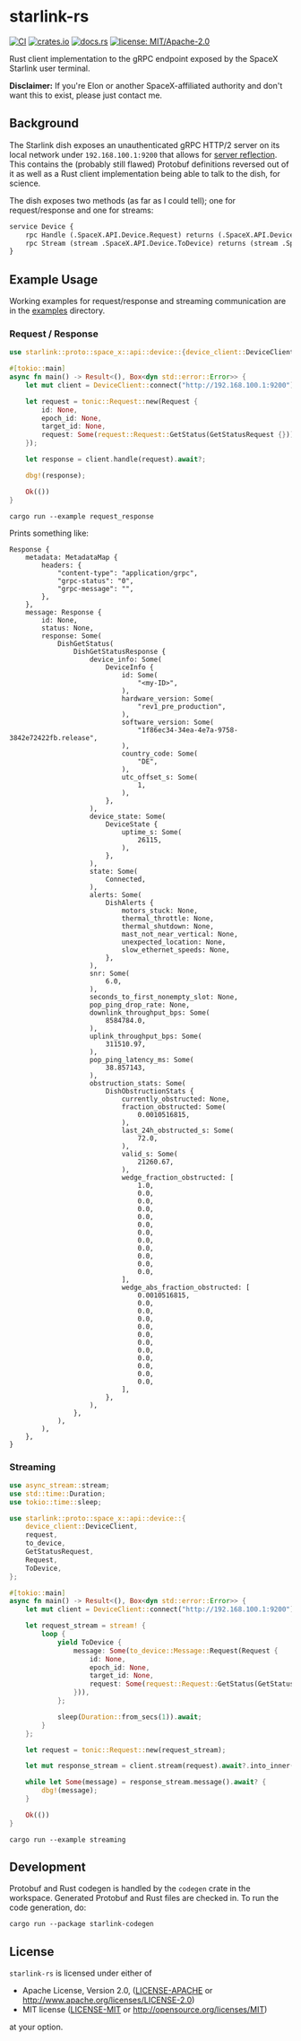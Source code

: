 # starlink-rs

[![CI](https://github.com/ewilken/starlink-rs/workflows/CI/badge.svg)](https://github.com/ewilken/starlink-rs/actions?query=workflow%3ACI)
[![crates.io](https://img.shields.io/crates/v/starlink.svg)](https://crates.io/crates/starlink)
[![docs.rs](https://docs.rs/starlink/badge.svg)](https://docs.rs/starlink)
[![license: MIT/Apache-2.0](https://img.shields.io/badge/license-MIT%2FApache--2.0-blue.svg)](https://github.com/ewilken/starlink-rs)

Rust client implementation to the gRPC endpoint exposed by the SpaceX Starlink user terminal.

**Disclaimer:** If you're Elon or another SpaceX-affiliated authority and don't want this to exist, please just contact me.

## Background

The Starlink dish exposes an unauthenticated gRPC HTTP/2 server on its local network under `192.168.100.1:9200` that allows for [server reflection](https://github.com/grpc/grpc/blob/master/doc/server-reflection.md). This contains the (probably still flawed) Protobuf definitions reversed out of it as well as a Rust client implementation being able to talk to the dish, for science.

The dish exposes two methods (as far as I could tell); one for request/response and one for streams:

```protobuf
service Device {
    rpc Handle (.SpaceX.API.Device.Request) returns (.SpaceX.API.Device.Response) {}
    rpc Stream (stream .SpaceX.API.Device.ToDevice) returns (stream .SpaceX.API.Device.FromDevice) {}
}
```

## Example Usage

Working examples for request/response and streaming communication are in the [examples](examples) directory.

### Request / Response

```rust
use starlink::proto::space_x::api::device::{device_client::DeviceClient, request, GetStatusRequest, Request};

#[tokio::main]
async fn main() -> Result<(), Box<dyn std::error::Error>> {
    let mut client = DeviceClient::connect("http://192.168.100.1:9200").await?;

    let request = tonic::Request::new(Request {
        id: None,
        epoch_id: None,
        target_id: None,
        request: Some(request::Request::GetStatus(GetStatusRequest {})),
    });

    let response = client.handle(request).await?;

    dbg!(response);

    Ok(())
}
```

```
cargo run --example request_response
```

Prints something like:

```
Response {
    metadata: MetadataMap {
        headers: {
            "content-type": "application/grpc",
            "grpc-status": "0",
            "grpc-message": "",
        },
    },
    message: Response {
        id: None,
        status: None,
        response: Some(
            DishGetStatus(
                DishGetStatusResponse {
                    device_info: Some(
                        DeviceInfo {
                            id: Some(
                                "<my-ID>",
                            ),
                            hardware_version: Some(
                                "rev1_pre_production",
                            ),
                            software_version: Some(
                                "1f86ec34-34ea-4e7a-9758-3842e72422fb.release",
                            ),
                            country_code: Some(
                                "DE",
                            ),
                            utc_offset_s: Some(
                                1,
                            ),
                        },
                    ),
                    device_state: Some(
                        DeviceState {
                            uptime_s: Some(
                                26115,
                            ),
                        },
                    ),
                    state: Some(
                        Connected,
                    ),
                    alerts: Some(
                        DishAlerts {
                            motors_stuck: None,
                            thermal_throttle: None,
                            thermal_shutdown: None,
                            mast_not_near_vertical: None,
                            unexpected_location: None,
                            slow_ethernet_speeds: None,
                        },
                    ),
                    snr: Some(
                        6.0,
                    ),
                    seconds_to_first_nonempty_slot: None,
                    pop_ping_drop_rate: None,
                    downlink_throughput_bps: Some(
                        8584784.0,
                    ),
                    uplink_throughput_bps: Some(
                        311510.97,
                    ),
                    pop_ping_latency_ms: Some(
                        38.857143,
                    ),
                    obstruction_stats: Some(
                        DishObstructionStats {
                            currently_obstructed: None,
                            fraction_obstructed: Some(
                                0.0010516815,
                            ),
                            last_24h_obstructed_s: Some(
                                72.0,
                            ),
                            valid_s: Some(
                                21260.67,
                            ),
                            wedge_fraction_obstructed: [
                                1.0,
                                0.0,
                                0.0,
                                0.0,
                                0.0,
                                0.0,
                                0.0,
                                0.0,
                                0.0,
                                0.0,
                                0.0,
                                0.0,
                            ],
                            wedge_abs_fraction_obstructed: [
                                0.0010516815,
                                0.0,
                                0.0,
                                0.0,
                                0.0,
                                0.0,
                                0.0,
                                0.0,
                                0.0,
                                0.0,
                                0.0,
                                0.0,
                            ],
                        },
                    ),
                },
            ),
        ),
    },
}
```

### Streaming

```rust
use async_stream::stream;
use std::time::Duration;
use tokio::time::sleep;

use starlink::proto::space_x::api::device::{
    device_client::DeviceClient,
    request,
    to_device,
    GetStatusRequest,
    Request,
    ToDevice,
};

#[tokio::main]
async fn main() -> Result<(), Box<dyn std::error::Error>> {
    let mut client = DeviceClient::connect("http://192.168.100.1:9200").await?;

    let request_stream = stream! {
        loop {
            yield ToDevice {
                message: Some(to_device::Message::Request(Request {
                    id: None,
                    epoch_id: None,
                    target_id: None,
                    request: Some(request::Request::GetStatus(GetStatusRequest {})),
                })),
            };

            sleep(Duration::from_secs(1)).await;
        }
    };

    let request = tonic::Request::new(request_stream);

    let mut response_stream = client.stream(request).await?.into_inner();

    while let Some(message) = response_stream.message().await? {
        dbg!(message);
    }

    Ok(())
}
```

```
cargo run --example streaming
```

## Development

Protobuf and Rust codegen is handled by the `codegen` crate in the workspace. Generated Protobuf and Rust files are checked in. To run the code generation, do:

    cargo run --package starlink-codegen

## License

`starlink-rs` is licensed under either of

- Apache License, Version 2.0, ([LICENSE-APACHE](LICENSE-APACHE) or http://www.apache.org/licenses/LICENSE-2.0)
- MIT license ([LICENSE-MIT](LICENSE-MIT) or http://opensource.org/licenses/MIT)

at your option.
